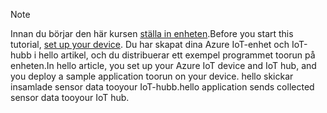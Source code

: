 > [!NOTE]
> <span data-ttu-id="168e1-101">Innan du börjar den här kursen [ställa in enheten](../articles/iot-hub/iot-hub-raspberry-pi-kit-node-get-started.md).</span><span class="sxs-lookup"><span data-stu-id="168e1-101">Before you start this tutorial, [set up your device](../articles/iot-hub/iot-hub-raspberry-pi-kit-node-get-started.md).</span></span> <span data-ttu-id="168e1-102">Du har skapat dina Azure IoT-enhet och IoT-hubb i hello artikel, och du distribuerar ett exempel programmet toorun på enheten.</span><span class="sxs-lookup"><span data-stu-id="168e1-102">In hello article, you set up your Azure IoT device and IoT hub, and you deploy a sample application toorun on your device.</span></span> <span data-ttu-id="168e1-103">hello skickar insamlade sensor data tooyour IoT-hubb.</span><span class="sxs-lookup"><span data-stu-id="168e1-103">hello application sends collected sensor data tooyour IoT hub.</span></span>
